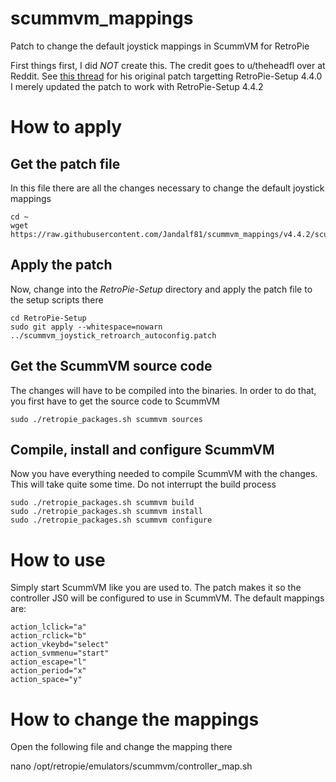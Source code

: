 # scummvm_mappings
Patch to change the default joystick mappings in ScummVM for RetroPie

First things first, I did *NOT* create this. The credit goes to u/theheadfl over at Reddit. See [this thread](https://www.reddit.com/r/RetroPie/comments/90rv8u/guide_make_scummvm_joypad_mappings/) for his original patch targetting RetroPie-Setup 4.4.0
I merely updated the patch to work with RetroPie-Setup 4.4.2

# How to apply
## Get the patch file
In this file there are all the changes necessary to change the default joystick mappings

    cd ~
    wget https://raw.githubusercontent.com/Jandalf81/scummvm_mappings/v4.4.2/scummvm_joystick_retroarch_autoconfig.patch

## Apply the patch
Now, change into the _RetroPie-Setup_ directory and apply the patch file to the setup scripts there

    cd RetroPie-Setup
    sudo git apply --whitespace=nowarn ../scummvm_joystick_retroarch_autoconfig.patch
    
## Get the ScummVM source code
The changes will have to be compiled into the binaries. In order to do that, you first have to get the source code to ScummVM

    sudo ./retropie_packages.sh scummvm sources

## Compile, install and configure ScummVM
Now you have everything needed to compile ScummVM with the changes. This will take quite some time. Do not interrupt the build process

    sudo ./retropie_packages.sh scummvm build
    sudo ./retropie_packages.sh scummvm install
    sudo ./retropie_packages.sh scummvm configure
    
# How to use
Simply start ScummVM like you are used to. The patch makes it so the controller JS0 will be configured to use in ScummVM. The default mappings are:

    action_lclick="a"
    action_rclick="b"
    action_vkeybd="select"
    action_svmmenu="start"
    action_escape="l"
    action_period="x"
    action_space="y"

# How to change the mappings
Open the following file and change the mapping there

   nano /opt/retropie/emulators/scummvm/controller_map.sh

